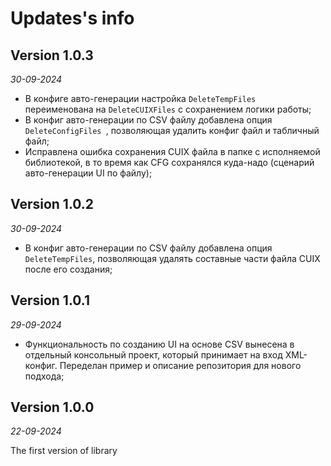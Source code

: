 # Updates's info

## Version 1.0.3

*30-09-2024*

* В конфиге авто-генерации настройка `DeleteTempFiles` переименована на `DeleteCUIXFiles` с сохранением логики работы; 
* В конфиг авто-генерации по CSV файлу добавлена опция `DeleteConfigFiles `, позволяющая удалить конфиг файл и табличный файл;
* Исправлена ошибка сохранения CUIX файла в папке с исполняемой библиотекой, в то время как CFG сохранялся куда-надо (сценарий авто-генерации UI по файлу);

## Version 1.0.2

*30-09-2024*

* В конфиг авто-генерации по CSV файлу добавлена опция `DeleteTempFiles`, позволяющая удалять составные части файла CUIX после его создания;

## Version 1.0.1

*29-09-2024*

* Функциональность по созданию UI на основе CSV вынесена в отдельный консольный проект, который принимает на вход XML-конфиг. Переделан пример и описание репозитория для нового подхода;

## Version 1.0.0

*22-09-2024*

The first version of library


